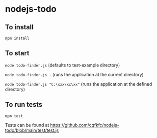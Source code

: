 # nodejs-todo
 
 ## To install
 `npm install`
 
 ## To start
 `node todo-finder.js` (defaults to test-example directory)
 

 `node todo-finder.js .` (runs the application at the current directory)
 
 `node todo-finder.js "C:\xxx\xx\xx"` (runs the application at the defined directory)
 
 ## To run tests
 `npm test`
 
 Tests can be found at https://github.com/cqfkfc/nodejs-todo/blob/main/test/test.js
